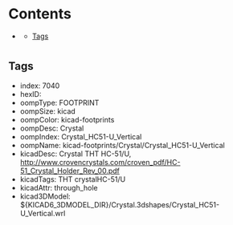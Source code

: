 



Contents
========

* [](#)
	* [Tags](#tags)

# 

## Tags

- index: 7040
- hexID: 
- oompType: FOOTPRINT
- oompSize: kicad
- oompColor: kicad-footprints
- oompDesc: Crystal
- oompIndex: Crystal_HC51-U_Vertical
- oompName: kicad-footprints/Crystal/Crystal_HC51-U_Vertical
- kicadDesc: Crystal THT HC-51/U, http://www.crovencrystals.com/croven_pdf/HC-51_Crystal_Holder_Rev_00.pdf
- kicadTags: THT crystalHC-51/U
- kicadAttr: through_hole
- kicad3DModel: ${KICAD6_3DMODEL_DIR}/Crystal.3dshapes/Crystal_HC51-U_Vertical.wrl
